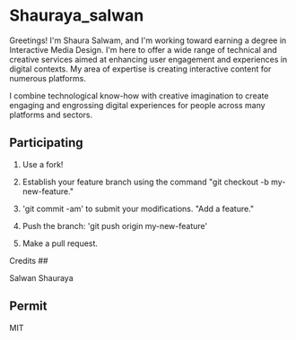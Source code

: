 # Shauraya_salwan

Greetings!
I'm Shaura Salwam, and I'm working toward earning a degree in Interactive Media Design. I'm here to offer a wide range of technical and creative services aimed at enhancing user engagement and experiences in digital contexts. My area of expertise is creating interactive content for numerous platforms.

I combine technological know-how with creative imagination to create engaging and engrossing digital experiences for people across many platforms and sectors.

## Participating



1. Use a fork!

2. Establish your feature branch using the command "git checkout -b my-new-feature."

3. 'git commit -am' to submit your modifications. "Add a feature."

4. Push the branch: 'git push origin my-new-feature'

5. Make a pull request.



Credits ##



Salwan Shauraya



## Permit



MIT
